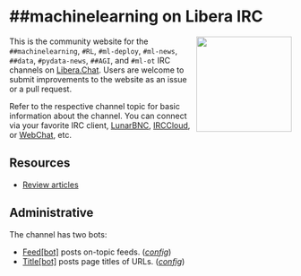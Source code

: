 # ##machinelearning on Libera IRC
<img align="right" width="170" height="170" src="logo.png"> This is the community website for the `##machinelearning`, `#RL`, `#ml-deploy`, `#ml-news`, `##data`, `#pydata-news`, `##AGI`, and `#ml-ot`  IRC channels on [Libera.Chat](https://libera.chat/). Users are welcome to submit improvements to the website as an issue or a pull request.

Refer to the respective channel topic for basic information about the channel. You can connect via your favorite IRC client, [LunarBNC](https://lunarbnc.net), [IRCCloud](https://www.irccloud.com/irc/libera.chat/channel/%23%23machinelearning), or [WebChat](https://web.libera.chat/?channels=%23%23machinelearning), etc.

## Resources
* [Review articles](Resources/ArticlesReview.md)
<!-- * [Resources for beginners](Resources/Beginner.md) -->
<!-- * [Resources for everyone](Resources/Main.md) -->
<!-- * [Some counterintuitive articles](Resources/ArticlesCounterintuitive.md) -->
<!-- * [Articles](Resources/Articles.md) - select educational articles including reviews -->

## Administrative
The channel has two bots:
* [Feed[bot]](https://github.com/impredicative/irc-rss-feed-bot) posts on-topic feeds. ([*config*](https://github.com/impredicative/irc-bots/blob/master/libera/feed-bot/config.yaml))
* [Title[bot]](https://github.com/impredicative/irc-url-title-bot) posts page titles of URLs. ([*config*](https://github.com/impredicative/irc-bots/blob/master/libera/title-bot/config.yaml))
